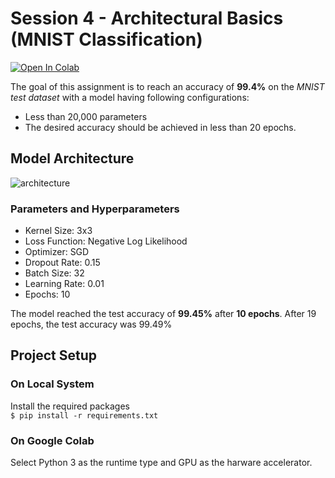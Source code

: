 # Session 4 - Architectural Basics (MNIST Classification)

[![Open In Colab](https://colab.research.google.com/assets/colab-badge.svg)](https://colab.research.google.com/drive/1UiFiZJBYV5gfDmVcNr9YeMMLa54DIdtK#scrollTo=8fDefDhaFlwH)

The goal of this assignment is to reach an accuracy of **99.4%** on the _MNIST test dataset_ with a model having following configurations:

- Less than 20,000 parameters
- The desired accuracy should be achieved in less than 20 epochs.

## Model Architecture

![architecture](architecture.png)

### Parameters and Hyperparameters

- Kernel Size: 3x3
- Loss Function: Negative Log Likelihood
- Optimizer: SGD
- Dropout Rate: 0.15
- Batch Size: 32
- Learning Rate: 0.01
- Epochs: 10

The model reached the test accuracy of **99.45%** after **10 epochs**. After 19 epochs, the test accuracy was 99.49%

## Project Setup

### On Local System

Install the required packages  
 `$ pip install -r requirements.txt`

### On Google Colab

Select Python 3 as the runtime type and GPU as the harware accelerator.
